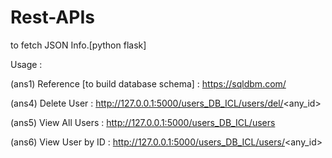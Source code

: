 # Rest-APIs

to fetch JSON Info.[python flask]

Usage :

(ans1) Reference [to build database schema] : https://sqldbm.com/

(ans4) Delete User : http://127.0.0.1:5000/users_DB_ICL/users/del/<any_id>

(ans5) View All Users : http://127.0.0.1:5000/users_DB_ICL/users

(ans6) View User by ID : http://127.0.0.1:5000/users_DB_ICL/users/<any_id>
